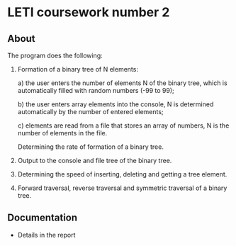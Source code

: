 # LETI coursework number 2

## About
The program does the following:

1. Formation of a binary tree of N elements:

   a) the user enters the number of elements N of the binary tree, which is automatically filled with random numbers (-99 to 99);

   b) the user enters array elements into the console, N is determined automatically by the number of entered elements;

   c) elements are read from a file that stores an array of numbers, N is the number of elements in the file.

   Determining the rate of formation of a binary tree.

2. Output to the console and file tree of the binary tree.
3. Determining the speed of inserting, deleting and getting a tree element.
4. Forward traversal, reverse traversal and symmetric traversal of a binary tree.

## Documentation 

*  Details in the report
